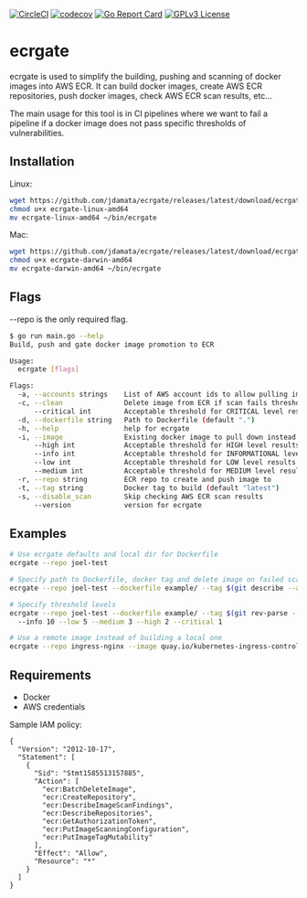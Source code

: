 [![CircleCI](https://circleci.com/gh/jdamata/ecrgate.svg?style=svg)](https://circleci.com/gh/jdamata/ecrgate)
[![codecov](https://codecov.io/gh/jdamata/ecrgate/branch/master/graph/badge.svg)](https://codecov.io/gh/jdamata/ecrgate)
[![Go Report Card](https://goreportcard.com/badge/github.com/jdamata/ecrgate)](https://goreportcard.com/report/github.com/jdamata/ecrgate)
[![GPLv3 License](https://img.shields.io/badge/License-GPL%20v3-yellow.svg)](https://opensource.org/licenses/)

# ecrgate
ecrgate is used to simplify the building, pushing and scanning of docker images into AWS ECR. It can build docker images, create AWS ECR repositories, push docker images, check AWS ECR scan results, etc...

The main usage for this tool is in CI pipelines where we want to fail a pipeline if a docker image does not pass specific thresholds of vulnerabilities.

## Installation

Linux:
```bash
wget https://github.com/jdamata/ecrgate/releases/latest/download/ecrgate-linux-amd64
chmod u+x ecrgate-linux-amd64
mv ecrgate-linux-amd64 ~/bin/ecrgate
```

Mac:
```bash
wget https://github.com/jdamata/ecrgate/releases/latest/download/ecrgate-darwin-amd64
chmod u+x ecrgate-darwin-amd64
mv ecrgate-darwin-amd64 ~/bin/ecrgate
```

## Flags
--repo is the only required flag.

```bash
$ go run main.go --help
Build, push and gate docker image promotion to ECR

Usage:
  ecrgate [flags]

Flags:
  -a, --accounts strings    List of AWS account ids to allow pulling images from
  -c, --clean               Delete image from ECR if scan fails threshold
      --critical int        Acceptable threshold for CRITICAL level results
  -d, --dockerfile string   Path to Dockerfile (default ".")
  -h, --help                help for ecrgate
  -i, --image               Existing docker image to pull down instead of building a new one
      --high int            Acceptable threshold for HIGH level results (default 3)
      --info int            Acceptable threshold for INFORMATIONAL level results (default 25)
      --low int             Acceptable threshold for LOW level results (default 10)
      --medium int          Acceptable threshold for MEDIUM level results (default 5)
  -r, --repo string         ECR repo to create and push image to
  -t, --tag string          Docker tag to build (default "latest")
  -s, --disable_scan        Skip checking AWS ECR scan results
      --version             version for ecrgate
```

## Examples

```bash
# Use ecrgate defaults and local dir for Dockerfile
ecrgate --repo joel-test

# Specify path to Dockerfile, docker tag and delete image on failed scan
ecrgate --repo joel-test --dockerfile example/ --tag $(git describe --abbrev=0 --tags) --clean

# Specify threshold levels
ecrgate --repo joel-test --dockerfile example/ --tag $(git rev-parse --short HEAD) --clean \ 
  --info 10 --low 5 --medium 3 --high 2 --critical 1

# Use a remote image instead of building a local one
ecrgate --repo ingress-nginx --image quay.io/kubernetes-ingress-controller/nginx-ingress-controller:0.30.0
```

## Requirements
- Docker
- AWS credentials

Sample IAM policy:
```
{
  "Version": "2012-10-17",
  "Statement": [
    {
      "Sid": "Stmt1585513157885",
      "Action": [
        "ecr:BatchDeleteImage",
        "ecr:CreateRepository",
        "ecr:DescribeImageScanFindings",
        "ecr:DescribeRepositories",
        "ecr:GetAuthorizationToken",
        "ecr:PutImageScanningConfiguration",
        "ecr:PutImageTagMutability"
      ],
      "Effect": "Allow",
      "Resource": "*"
    }
  ]
}
```
